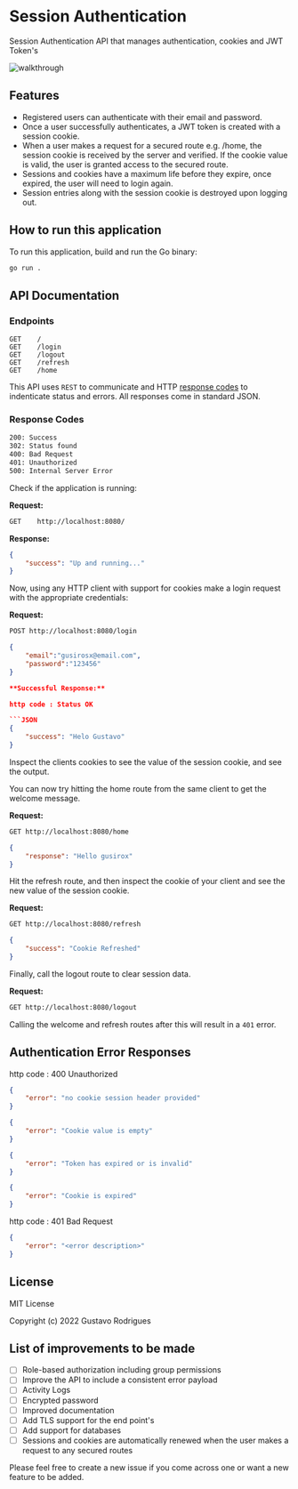 # Session Authentication

Session Authentication API that manages authentication, cookies and JWT Token's

![walkthrough](https://user-images.githubusercontent.com/61150315/161883403-e5382edc-1078-4492-8997-e00b5f62f0ad.gif)

## Features

- Registered users can authenticate with their email and password.
- Once a user successfully authenticates, a JWT token is created with a session cookie.
- When a user makes a request for a secured route e.g. /home, the session cookie is received by the server and verified. If the cookie value is valid, the user is granted access to the secured route.
- Sessions and cookies have a maximum life before they expire, once expired, the user will need to login again.
- Session entries along with the session cookie is destroyed upon logging out.

## How to run this application

To run this application, build and run the Go binary:

```sh
go run .
```

## API Documentation

### Endpoints

```ssh
GET    /
GET    /login
GET    /logout
GET    /refresh
GET    /home   
```

This API uses `REST` to communicate and HTTP [response codes](hhttps://developer.mozilla.org/en-US/docs/Web/HTTP/Status) to indenticate status and errors. All responses come in standard JSON.

### Response Codes

``` sh
200: Success
302: Status found
400: Bad Request
401: Unauthorized
500: Internal Server Error
```

Check if the application is running:

**Request:**

```sh
GET    http://localhost:8080/
```

**Response:**

```JSON
{
    "success": "Up and running..."
}
```

Now, using any HTTP client with support for cookies make a login request with the appropriate credentials:

**Request:**

``` sh
POST http://localhost:8080/login
```

```JSON
{
    "email":"gusirosx@email.com",
    "password":"123456"
}

**Successful Response:**

http code : Status OK

```JSON
{
    "success": "Helo Gustavo"
}
```

Inspect the clients cookies to see the value of the session cookie, and see the output.

You can now try hitting the home route from the same client to get the welcome message.

**Request:**

``` sh
GET http://localhost:8080/home
```

```JSON
{
    "response": "Hello gusirox"
}
```

Hit the refresh route, and then inspect the cookie of your client and see the new value of the session cookie.

**Request:**

``` sh
GET http://localhost:8080/refresh
```

```JSON
{
    "success": "Cookie Refreshed"
}
```

Finally, call the logout route to clear session data.

**Request:**

```sh
GET http://localhost:8080/logout
```

Calling the welcome and refresh routes after this will result in a `401` error.

## Authentication Error Responses

http code : 400 Unauthorized

```JSON
{
    "error": "no cookie session header provided"
}
```

```JSON
{
    "error": "Cookie value is empty"
}
```

```JSON
{
    "error": "Token has expired or is invalid"
}
```

```JSON
{
    "error": "Cookie is expired"
}
```

http code : 401 Bad Request

```JSON
{
    "error": "<error description>"
}
```

## License

MIT License

Copyright (c) 2022 Gustavo Rodrigues

## List of improvements to be made

- [ ] Role-based authorization including group permissions
- [ ] Improve the API to include a consistent error payload
- [ ] Activity Logs
- [ ] Encrypted password
- [ ] Improved documentation
- [ ] Add TLS support for the end point's
- [ ] Add support for databases
- [ ] Sessions and cookies are automatically renewed when the user makes a request to any secured routes

Please feel free to create a new issue if you come across one or want a new feature to be added.
